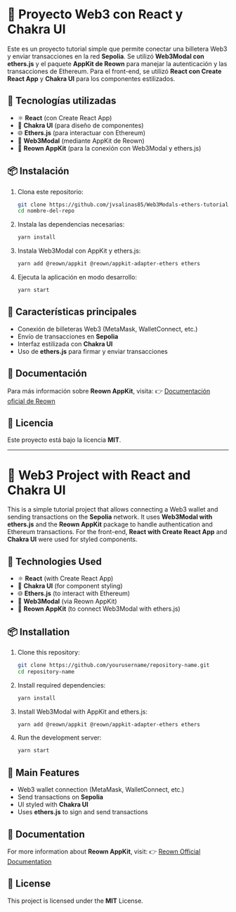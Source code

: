 # 📌 Proyecto Web3 con React y Chakra UI

Este es un proyecto tutorial simple que permite conectar una billetera Web3 y enviar transacciones en la red **Sepolia**. Se utilizó **Web3Modal con ethers.js** y el paquete **AppKit de Reown** para manejar la autenticación y las transacciones de Ethereum. Para el front-end, se utilizó **React con Create React App** y **Chakra UI** para los componentes estilizados.

## 🚀 Tecnologías utilizadas

- ⚛️ **React** (con Create React App)
- 🎨 **Chakra UI** (para diseño de componentes)
- 🌐 **Ethers.js** (para interactuar con Ethereum)
- 🔗 **Web3Modal** (mediante AppKit de Reown)
- 🔧 **Reown AppKit** (para la conexión con Web3Modal y ethers.js)

## 📦 Instalación

1. Clona este repositorio:

   ```bash
   git clone https://github.com/jvsalinas85/Web3Modals-ethers-tutorial.git
   cd nombre-del-repo
   ```

2. Instala las dependencias necesarias:

   ```bash
   yarn install
   ```

3. Instala Web3Modal con AppKit y ethers.js:

   ```bash
   yarn add @reown/appkit @reown/appkit-adapter-ethers ethers
   ```

4. Ejecuta la aplicación en modo desarrollo:

   ```bash
   yarn start
   ```

## 🎯 Características principales

- Conexión de billeteras Web3 (MetaMask, WalletConnect, etc.)
- Envío de transacciones en **Sepolia**
- Interfaz estilizada con **Chakra UI**
- Uso de **ethers.js** para firmar y enviar transacciones

## 📖 Documentación

Para más información sobre **Reown AppKit**, visita:
👉 [Documentación oficial de Reown](https://docs.reown.com/appkit/react/core/installation)

## 📝 Licencia

Este proyecto está bajo la licencia **MIT**.

---

# 📌 Web3 Project with React and Chakra UI

This is a simple tutorial project that allows connecting a Web3 wallet and sending transactions on the **Sepolia** network. It uses **Web3Modal with ethers.js** and the **Reown AppKit** package to handle authentication and Ethereum transactions. For the front-end, **React with Create React App** and **Chakra UI** were used for styled components.

## 🚀 Technologies Used

- ⚛️ **React** (with Create React App)
- 🎨 **Chakra UI** (for component styling)
- 🌐 **Ethers.js** (to interact with Ethereum)
- 🔗 **Web3Modal** (via Reown AppKit)
- 🔧 **Reown AppKit** (to connect Web3Modal with ethers.js)

## 📦 Installation

1. Clone this repository:

   ```bash
   git clone https://github.com/yourusername/repository-name.git
   cd repository-name
   ```

2. Install required dependencies:

   ```bash
   yarn install
   ```

3. Install Web3Modal with AppKit and ethers.js:

   ```bash
   yarn add @reown/appkit @reown/appkit-adapter-ethers ethers
   ```

4. Run the development server:

   ```bash
   yarn start
   ```

## 🎯 Main Features

- Web3 wallet connection (MetaMask, WalletConnect, etc.)
- Send transactions on **Sepolia**
- UI styled with **Chakra UI**
- Uses **ethers.js** to sign and send transactions

## 📖 Documentation

For more information about **Reown AppKit**, visit:
👉 [Reown Official Documentation](https://docs.reown.com/appkit/react/core/installation)

## 📝 License

This project is licensed under the **MIT** License.
